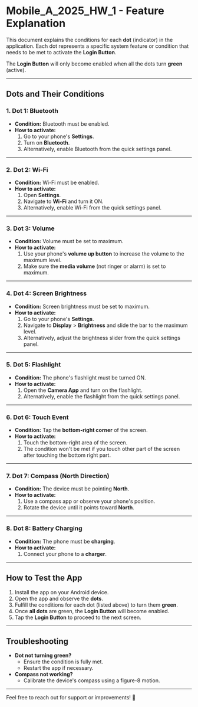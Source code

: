 # Mobile_A_2025_HW_1 - Feature Explanation

This document explains the conditions for each **dot** (indicator) in the application. Each dot represents a specific system feature or condition that needs to be met to activate the **Login Button**.

The **Login Button** will only become enabled when all the dots turn **green** (active).

---

## **Dots and Their Conditions**

### 1. **Dot 1: Bluetooth**
- **Condition:** Bluetooth must be enabled.
- **How to activate:**
  1. Go to your phone's **Settings**.
  2. Turn on **Bluetooth**.
  3. Alternatively, enable Bluetooth from the quick settings panel.

---

### 2. **Dot 2: Wi-Fi**
- **Condition:** Wi-Fi must be enabled.
- **How to activate:**
  1. Open **Settings**.
  2. Navigate to **Wi-Fi** and turn it ON.
  3. Alternatively, enable Wi-Fi from the quick settings panel.

---

### 3. **Dot 3: Volume**
- **Condition:** Volume must be set to maximum.
- **How to activate:**
  1. Use your phone's **volume up button** to increase the volume to the maximum level.
  2. Make sure the **media volume** (not ringer or alarm) is set to maximum.

---

### 4. **Dot 4: Screen Brightness**
- **Condition:** Screen brightness must be set to maximum.
- **How to activate:**
  1. Go to your phone's **Settings**.
  2. Navigate to **Display** > **Brightness** and slide the bar to the maximum level.
  3. Alternatively, adjust the brightness slider from the quick settings panel.

---

### 5. **Dot 5: Flashlight**
- **Condition:** The phone's flashlight must be turned ON.
- **How to activate:**
  1. Open the **Camera App** and turn on the flashlight.
  2. Alternatively, enable the flashlight from the quick settings panel.

---

### 6. **Dot 6: Touch Event**
- **Condition:** Tap the **bottom-right corner** of the screen.
- **How to activate:**
  1. Touch the bottom-right area of the screen.
  2. The condition won't be met if you touch other part of the screen after touching the bottom right      part.

---

### 7. **Dot 7: Compass (North Direction)**
- **Condition:** The device must be pointing **North**.
- **How to activate:**
  1. Use a compass app or observe your phone's position.
  2. Rotate the device until it points toward **North**.

---

### 8. **Dot 8: Battery Charging**
- **Condition:** The phone must be **charging**.
- **How to activate:**
  1. Connect your phone to a **charger**.

---

## **How to Test the App**

1. Install the app on your Android device.
2. Open the app and observe the **dots**.
3. Fulfill the conditions for each dot (listed above) to turn them **green**.
4. Once **all dots** are green, the **Login Button** will become enabled.
5. Tap the **Login Button** to proceed to the next screen.

---

## **Troubleshooting**
- **Dot not turning green?**
  - Ensure the condition is fully met.
  - Restart the app if necessary.
- **Compass not working?**
  - Calibrate the device's compass using a figure-8 motion.

---

Feel free to reach out for support or improvements! 🚀
